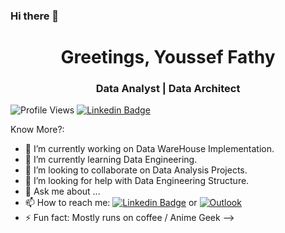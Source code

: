### Hi there 👋

<h1 align="center">Greetings, Youssef Fathy</h1>
<h3 align="center">Data Analyst | Data Architect</h3>

![Profile Views](https://komarev.com/ghpvc/?username=SilentHunter300&color=blue)
[![Linkedin Badge](https://img.shields.io/badge/-YoussefFathy-0072b1?style=flat&logo=Linkedin&logoColor=white)](https://www.linkedin.com/in/youssef-fathy/ "Connect on LinkedIn")

Know More?:

- 🔭 I’m currently working on Data WareHouse Implementation.
- 🌱 I’m currently learning Data Engineering.
- 👯 I’m looking to collaborate on Data Analysis Projects.
- 🤔 I’m looking for help with Data Engineering Structure.
- 💬 Ask me about ...
- 📫 How to reach me: [![Linkedin Badge](https://img.shields.io/badge/-YoussefFathy-0072b1?style=flat&logo=Linkedin&logoColor=white)](https://www.linkedin.com/in/youssef-fathy/ "Connect on LinkedIn") or [![Outlook](https://img.shields.io/badge/-YoussefFathy-c14438?style=flat&logo=Outlook&logoColor=blue)](https://outlook.live.com/mail/?view=cm&fs=1&to=youssef.fathy3000@outlook.com)
- ⚡ Fun fact: Mostly runs on coffee / Anime Geek
-->
